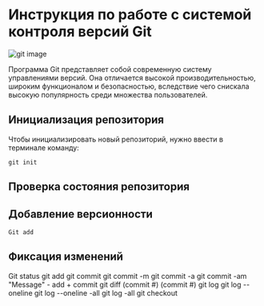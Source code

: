 # **Инструкция по работе с системой контроля версий Git**

![git image](https://www.freeshows.ru/i/news/img20210310_000s.png)

 Программа Git представляет собой современную систему управлениями версий. Она отличается высокой производительностью, широким функционалом и безопасностью, вследствие чего снискала высокую популярность среди множества пользователей. 

## Инициализация репозитория

Чтобы инициализировать новый репозиторий, нужно ввести в терминале команду: 

    git init

## Проверка состояния репозитория

## Добавление версионности

    Git add

## Фиксация изменений

Git status
git add
git commit
git commit -m
git commit -a
git commit -am "Message" - add + commit
git diff (commit #) (commit #)
git log
git log --oneline
git log --oneline -all
git log -all
git checkout